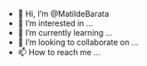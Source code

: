 - 👋 Hi, I’m @MatildeBarata
- 👀 I’m interested in ...
- 🌱 I’m currently learning ...
- 💞️ I’m looking to collaborate on ...
- 📫 How to reach me ...

<!---
MatildeBarata/MatildeBarata is a ✨ special ✨ repository because its `README.md` (this file) appears on your GitHub profile.
You can click the Preview link to take a look at your changes.
--->

